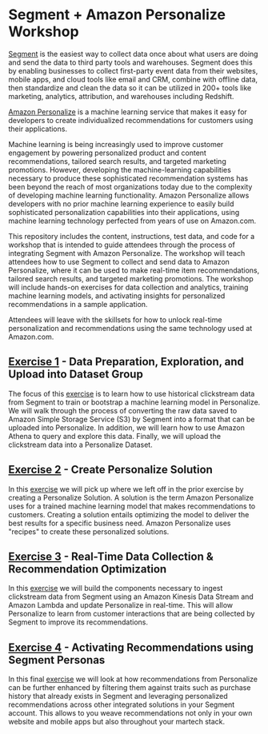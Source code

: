 # Segment + Amazon Personalize Workshop

[Segment](http://segment.com) is the easiest way to collect data once about what users are doing and send the data to third party tools and warehouses. Segment does this by enabling businesses to collect first-party event data from their websites, mobile apps, and cloud tools like email and CRM, combine with offline data, then standardize and clean the data so it can be utilized in 200+ tools like marketing, analytics, attribution, and warehouses including Redshift.

[Amazon Personalize](https://aws.amazon.com/personalize/) is a machine learning service that makes it easy for developers to create individualized recommendations for customers using their applications.

Machine learning is being increasingly used to improve customer engagement by powering personalized product and content recommendations, tailored search results, and targeted marketing promotions. However, developing the machine-learning capabilities necessary to produce these sophisticated recommendation systems has been beyond the reach of most organizations today due to the complexity of developing machine learning functionality. Amazon Personalize allows developers with no prior machine learning experience to easily build sophisticated personalization capabilities into their applications, using machine learning technology perfected from years of use on Amazon.com.

This repository includes the content, instructions, test data, and code for a workshop that is intended to guide attendees through the process of integrating Segment with Amazon Personalize. The workshop will teach attendees how to use Segment to collect and send data to Amazon Personalize, where it can be used to make real-time item recommendations, tailored search results, and targeted marketing promotions. The workshop will include hands-on exercises for data collection and analytics, training machine learning models, and activating insights for personalized recommendations in a sample application.

Attendees will leave with the skillsets for how to unlock real-time personalization and recommendations using the same technology used at Amazon.com.

## [Exercise 1](exercise1/Exercise1.md) - Data Preparation, Exploration, and Upload into Dataset Group

The focus of this [exercise](exercise1/Exercise1.md) is to learn how to use historical clickstream data from Segment to train or bootstrap a machine learning model in Personalize. We will walk through the process of converting the raw data saved to Amazon Simple Storage Service (S3) by Segment into a format that can be uploaded into Personalize. In addition, we will learn how to use Amazon Athena to query and explore this data. Finally, we will upload the clickstream data into a Personalize Dataset.

## [Exercise 2](exercise1/Exercise2.md) - Create Personalize Solution

In this [exercise](exercise1/Exercise2.md) we will pick up where we left off in the prior exercise by creating a Personalize Solution. A solution is the term Amazon Personalize uses for a trained machine learning model that makes recommendations to customers. Creating a solution entails optimizing the model to deliver the best results for a specific business need. Amazon Personalize uses "recipes" to create these personalized solutions.

## [Exercise 3](exercise1/Exercise3.md) - Real-Time Data Collection & Recommendation Optimization

In this [exercise](exercise1/Exercise3.md) we will build the components necessary to ingest clickstream data from Segment using an Amazon Kinesis Data Stream and Amazon Lambda and update Personalize in real-time. This will allow Personalize to learn from customer interactions that are being collected by Segment to improve its recommendations. 

## [Exercise 4](exercise1/Exercise4.md) - Activating Recommendations using Segment Personas

In this final [exercise](exercise1/Exercise4.md) we will look at how recommendations from Personalize can be further enhanced by filtering them against traits such as purchase history that already exists in Segment and leveraging personalized recommendations across other integrated solutions in your Segment account. This allows to you weave recommendations not only in your own website and mobile apps but also throughout your martech stack.